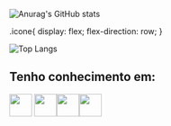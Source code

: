![Anurag's GitHub stats](https://github-readme-stats.vercel.app/api?username=YagoHFA&show_icons=true&theme=tokyonight)

.icone{
            display: flex;
            flex-direction: row;
}


![Top Langs](https://github-readme-stats.vercel.app/api/top-langs/?username=YagoHFA&layout=compact)


<h2> Tenho conhecimento em:</h2>
            <img src="https://cdn.jsdelivr.net/gh/devicons/devicon/icons/html5/html5-original.svg" width= "40" height="40" /> <img class = "icone" src="https://cdn.jsdelivr.net/gh/devicons/devicon/icons/java/java-original-wordmark.svg" width= "40" height="40" /><img class = "icone" src="https://cdn.jsdelivr.net/gh/devicons/devicon/icons/mysql/mysql-original-wordmark.svg" width= "40" height="40"/><img class = "icone" src="https://cdn.jsdelivr.net/gh/devicons/devicon/icons/python/python-original-wordmark.svg" width= "40" height="40"/>
           
          
            
          
          
          
          
